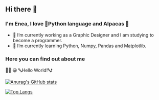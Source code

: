 ## Hi there 👋
### I'm Enea, I love 🐍Python language and Alpacas 🦙

- 🔭 I’m currently working as a Graphic Designer and I am studying to become a programmer.
- 🌱 I’m currently learning Python, Numpy, Pandas and Matplotlib.

### Here you can find out about me   
👨‍💻 😀 🔤Hello World!🔤❗️


[![Anurag's GitHub stats](https://github-readme-stats.vercel.app/api?username=eneajorgji)](https://github.com/anuraghazra/github-readme-stats)

[![Top Langs](https://github-readme-stats.vercel.app/api/top-langs/?username=eneajorgji&layout=compact)](https://github.com/anuraghazra/github-readme-stats)
